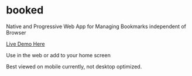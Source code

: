 # booked
Native and Progressive Web App for Managing Bookmarks independent of Browser

[Live Demo Here](https://booked.byteword.net)

Use in the web or add to your home screen

Best viewed on mobile currently, not desktop optimized.
